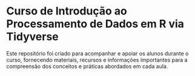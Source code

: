 # Curso de Introdução ao Processamento de Dados em R via Tidyverse

Este repositório foi criado para acompanhar e apoiar os alunos durante o curso, fornecendo materiais, recursos e informações importantes para a compreensão dos conceitos e práticas abordados em cada aula.
